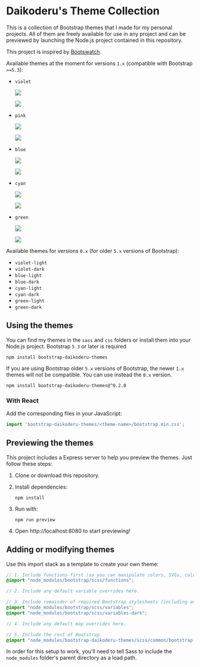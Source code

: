# Daikoderu's Theme Collection

This is a collection of Bootstrap themes that I made for my personal projects.
All of them are freely available for use in any project and can be previewed
by launching the Node.js project contained in this repository.

This project is inspired by [Bootswatch](https://bootswatch.com/).

Available themes at the moment for versions `1.x` (compatible with Bootstrap `>=5.3`):

*   `violet`

    ![](screenshots/violet-light.png)

    ![](screenshots/violet-dark.png)

*   `pink`

    ![](screenshots/pink-light.png)

    ![](screenshots/pink-dark.png)

*   `blue`

    ![](screenshots/blue-light.png)

    ![](screenshots/blue-dark.png)

*   `cyan`

    ![](screenshots/cyan-light.png)

    ![](screenshots/cyan-dark.png)

*   `green`

    ![](screenshots/green-light.png)

    ![](screenshots/green-dark.png)


Available themes for versions `0.x` (for older `5.x` versions of Bootstrap):

*   `violet-light`
*   `violet-dark`
*   `blue-light`
*   `blue-dark`
*   `cyan-light`
*   `cyan-dark`
*   `green-light`
*   `green-dark`


## Using the themes

You can find my themes in the `sass` and `css` folders or install them into your Node.js
project. Bootstrap `5.3` or later is required

```
npm install bootstrap-daikoderu-themes
```

If you are using Bootstrap older `5.x` versions of Bootstrap, the newer `1.x` themes will not be compatible.
You can use instead the `0.x` version.

```
npm install bootstrap-daikoderu-themes@^0.2.0
```

### With React

Add the corresponding files in your JavaScript:

```js
import 'bootstrap-daikoderu-themes/<theme-name>/bootstrap.min.css';
```


## Previewing the themes

This project includes a Express server to help you preview the themes. Just follow these steps:

1.  Clone or download this repository.
2.  Install dependencies:

    ```
    npm install
    ```

3.  Run with:

    ```
    npm run preview
    ```
    
4.  Open http://localhost:8080 to start previewing!


## Adding or modifying themes

Use this import stack as a template to create your own theme:

```scss
// 1. Include functions first (so you can manipulate colors, SVGs, calc, etc).
@import "node_modules/bootstrap/scss/functions";

// 2. Include any default variable overrides here.

// 3. Include remainder of required Bootstrap stylesheets (including any separate color mode stylesheets).
@import "node_modules/bootstrap/scss/variables";
@import "node_modules/bootstrap/scss/variables-dark";

// 4. Include any default map overrides here.

// 5. Include the rest of Bootstrap.
@import "node_modules/bootstrap-daikoderu-themes/scss/common/bootstrap-components"
```

In order for this setup to work, you'll need to tell Sass to include the `node_modules` folder's parent directory as a load path.
